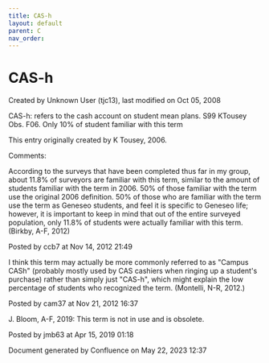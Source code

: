 ```yaml
---
title: CAS-h
layout: default
parent: C
nav_order:
---
```


# CAS-h

Created by  Unknown User (tjc13), last modified on Oct 05, 2008

CAS-h: refers to the cash account on student mean plans. S99 KTousey Obs. F06. Only 10% of student familiar with this term

This entry originally created by K Tousey, 2006.

Comments:

According to the surveys that have been completed thus far in my group, about 11.8% of surveyors are familiar with this term, similar to the amount of students familiar with the term in 2006. 50% of those familiar with the term use the original 2006 definition. 50% of those who are familiar with the term use the term as Geneseo students, and feel it is specific to Geneseo life; however, it is important to keep in mind that out of the entire surveyed population, only 11.8% of students were actually familiar with this term.(Birkby, A-F, 2012) 

Posted by ccb7 at Nov 14, 2012 21:49

I think this term may actually be more commonly referred to as &quot;Campus CASh&quot; (probably mostly used by CAS cashiers when ringing up a student's purchase) rather than simply just &quot;CAS-h&quot;, which might explain the low percentage of students who recognized the term. (Montelli, N-R, 2012.)

Posted by cam37 at Nov 21, 2012 16:37

J. Bloom, A-F, 2019: This term is not in use and is obsolete.

Posted by jmb63 at Apr 15, 2019 01:18

Document generated by Confluence on May 22, 2023 12:37


